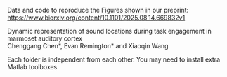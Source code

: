 Data and code to reproduce the Figures shown in our preprint:\
https://www.biorxiv.org/content/10.1101/2025.08.14.669832v1

Dynamic representation of sound locations during task engagement in marmoset auditory cortex\
Chenggang Chen*, Evan Remington* and Xiaoqin Wang

Each folder is independent from each other. You may need to install extra Matlab toolboxes.
